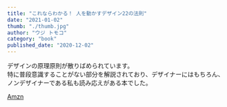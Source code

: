 ```yaml
---
title: "これならわかる！ 人を動かすデザイン22の法則"
date: "2021-01-02"
thumb: "./thumb.jpg"
author: "ウジ トモコ"
category: "book"
published_date: "2020-12-02"
---
```


デザインの原理原則が散りばめられています。  
特に普段意識することがない部分を解説されており、デザイナーにはもちろん、ノンデザイナーである私も読み応えがある本でした。

[Amzn](https://www.amazon.co.jp/dp/B08NP46V7F/ref=dp-kindle-redirect?_encoding=UTF8&btkr=1)
